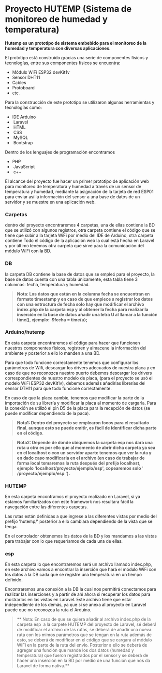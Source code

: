 # Proyecto HUTEMP (Sistema de monitoreo de humedad y temperatura)

**Hutemp es un prototipo de sistema embebido para el monitoreo de la humedad y temperatura con diversas aplicaciones.**

El prototipo está construido gracias una serie de componentes físicos y tecnologías, entre sus componentes físicos se encuentra:
- Módulo WiFi ESP32 devKit1v
- Sensor DHT11
- Cables
- Protoboard
- etc. 

Para la construcción de este prototipo se utilizaron algunas herramientas y tecnologías como:
- IDE Arduino
-  Laravel
-  HTML
-  CSS
-  MySQL
-  Bootstrap

Dentro de los lenguajes de programación encontramos 
- PHP
-  JavaScript
-  c++

El alcance del proyecto fue hacer un primer prototipo de aplicación web para monitoreo de temperatura y humedad a través de un sensor de temperatura y humedad, mediante la asignación de la tarjeta de red ESP01 para enviar así la información del sensor a una base de datos de un servidor y se muestre en una aplicación web.

### Carpetas
dentro del proyecto encontraremos 4 carpetas, una de ellas contiene la BD que se utilizó con algunos registros, otra carpeta contiene el código que se tiene que subir a la tarjeta WiFi por medio del IDE de Arduino, otra carpeta contiene Todo el código de la aplicación web la cual está hecha en Laravel y por último tenemos otra carpeta que sirve para la comunicación del módulo WiFi con la BD.

### DB
la carpeta DB contiene la base de datos que se empleó para el proyecto, la base de datos cuenta con una tabla únicamente, esta tabla tiene 3 columnas: fecha, temperatura y humedad.

>**Nota: Los datos que están en la columna fecha se encuentran en formato timestamp y en caso de que empiece a registrar los datos con una estructura de fecha solo hay que modificar el archivo index.php de la carpeta esp y al obtener la fecha para realizar la inserción en la base de datos añadir una letra U al llamar a la función time(), ejemplo:  $fecha = time(u);**

### Arduino/hutemp
En esta carpeta encontraremos el código para hacer que funcionen nuestros componentes físicos, registren y almacene la información del ambiente y posterior a ello lo manden a una BD.

Para que todo funcione correctamente tenemos que configurar los parámetros de Wifi, descargar los drivers adecuados de nuestra placa y en caso de que no reconozca nuestro puerto debemos descargar los drivers correspondientes de nuestro modelo de placa, (para el proyecto se usó el modelo WiFi ESP32 devKit1v), debemos además añadirlas librerías del sensor DTH11 para que todo funcione correctamente.

En caso de que la placa cambie, tenemos que modificar la parte de la importación de su librería y modificar la placa al momento de cargarla.
Para la conexión se utilizó el pin D5 de la placa para la recepción de datos (se puede modificar dependiendo de la paca).

> **Nota1: Dentro del proyecto se emplearon focos para el resultado final, aunque esto se puede omitir, es fácil de identificar dicha parte en el código.**

> **Nota2: Depende de donde ubiquemos la carpeta esp nos dará una ruta u otra es por ello que al momento de abrir dicha carpeta ya sea en el localhost o con un servidor aparte tenemos que ver la ruta y en dado caso modificarla en el archivo (en caso de trabajar de forma local tomaremos la ruta después del prefijo localhost, ejemplo 'localhost/proyecto/ejemplo/esp', copearemos solo ' /proyecto/ejemplo/esp ').**


### HUTEMP

En esta carpeta encontramos el proyecto realizado en Laravel, si ya estamos familiarizados con este framework nos resultara fácil la navegación entre las diferentes carpetas.

Las rutas están definidas a que ingrese a las diferentes vistas por medio del prefijo 'hutemp/' posterior a ello cambiara dependiendo de la vista que se tenga.

En el controlador obtenemos los datos de la BD y los mandamos a las vistas para trabajar con lo que requeríamos de cada una de ellas.

### esp
En esta carpeta lo que encontraremos será un archivo llamado index.php, en este archivo vamos a encontrar la inserción que hará el módulo WiFi con los datos a la DB cada que se registre una temperatura en un tiempo definido.

Encontraremos una conexión a la DB la cual nos permitirá conectamos para realizar las inserciones y a partir de ahí ahora si recuperar los datos para mostrarlos en las vistas en Laravel. Este archivo tiene que estar independiente de los demás, ya que si se anexa al proyecto en Laravel puede que no reconozca la ruta el Arduino.

>** Nota: En caso de que se quiera añadir al archivo index.php de la carpeta esp  a la carpete HUTEMP del proyecto de Laravel, sé deberá de modificar el archivo de las rutas, se deberá de añadir una nueva ruta con los mimos parámetros que se tengan en la ruta además de esto, se deberá de modificar en el código que se cargara al módulo WiFi en la parte de la ruta del envío. Posterior a ello se deberá de agregar una función que mande los dos datos (humedad y temperatura) que fueron registrados por el sensor y se deberá de hacer una inserción en la BD por medio de una función que nos da Laravel de forma nativa.**
